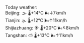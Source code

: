 Today weather:  
Beijing: 🌫  🌡️+14°C 🌬️↓7km/h  
Tianjin: 🌫  🌡️+12°C 🌬️↑11km/h  
Shijiazhuang: ☀️   🌡️+20°C 🌬️↖8km/h  
Tangshan: ⛅️  🌡️+13°C 🌬️↑11km/h  
